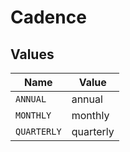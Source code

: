 # Cadence


## Values

| Name        | Value       |
| ----------- | ----------- |
| `ANNUAL`    | annual      |
| `MONTHLY`   | monthly     |
| `QUARTERLY` | quarterly   |